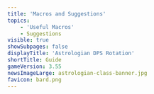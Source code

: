 ```yaml
---
title: 'Macros and Suggestions'
topics:
    - 'Useful Macros'
    - Suggestions
visible: true
showSubpages: false
displayTitle: 'Astrologian DPS Rotation'
shortTitle: Guide
gameVersion: 3.55
newsImageLarge: astrologian-class-banner.jpg
favicon: bard.png
---
```


